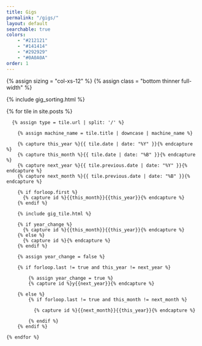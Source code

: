 ```yaml
---
title: Gigs
permalink: "/gigs/"
layout: default
searchable: true
colors: 
    - "#212121"
    - "#141414"
    - "#292929"
    - "#0A0A0A"
order: 1
---
```


<div class="tiles container-fluid gigs">

  {% assign sizing = "col-xs-12" %}
  {% assign class = "bottom thinner full-width" %}

  {% include gig_sorting.html %}

  <div class="row sorted-tiles" id="y{{ site.time | date: '%Y' }}">
    {% for tile in site.posts %}

      {% assign type = tile.url | split: '/' %}

        {% assign machine_name = tile.title | downcase | machine_name %}

        {% capture this_year %}{{ tile.date | date: "%Y" }}{% endcapture %}
        {% capture this_month %}{{ tile.date | date: "%B" }}{% endcapture %}
        {% capture next_year %}{{ tile.previous.date | date: "%Y" }}{% endcapture %}
        {% capture next_month %}{{ tile.previous.date | date: "%B" }}{% endcapture %}

        {% if forloop.first %}
          {% capture id %}{{this_month}}{{this_year}}{% endcapture %}
        {% endif %}

        {% include gig_tile.html %}

        {% if year_change %}
          {% capture id %}{{this_month}}{{this_year}}{% endcapture %}
        {% else %}
          {% capture id %}{% endcapture %}
        {% endif %}

        {% assign year_change = false %}

        {% if forloop.last != true and this_year != next_year %}

            {% assign year_change = true %}
            {% capture id %}y{{next_year}}{% endcapture %}

        {% else %}    
            {% if forloop.last != true and this_month != next_month %}

              {% capture id %}{{next_month}}{{this_year}}{% endcapture %}

            {% endif %}
        {% endif %}

    {% endfor %}
  </div>
</div>
